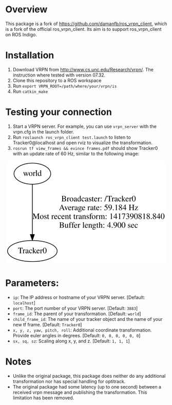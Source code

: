 # Overview

This package is a fork of https://github.com/damanfb/ros_vrpn_client, which is a fork of the official ros_vrpn_client.
Its aim is to support ros_vrpn_client on ROS Indigo.

# Installation

1. Download VRPN from http://www.cs.unc.edu/Research/vrpn/. The instruction where tested with version 07.32.
2. Clone this repository to a ROS workspace
3. Run `export VRPN_ROOT=/path/where/your/vrpn/is`
4. Run `catkin_make`

# Testing your connection

1. Start a VRPN server. For example, you can use `vrpn_server` with the vrpn.cfg in the launch folder.
2. Run `roslaunch ros_vrpn_client test.launch` to listen to Tracker0@localhost and open rviz to visualize the transformation.
3. `rosrun tf view_frames && evince frames.pdf` should show Tracker0 with an update rate of 60 Hz, similar to the following image:

![Output of view_frames](frames.svg)

# Parameters:

* `ip`: The IP address or hostname of your VRPN server. [Default: `localhost`]
* `port`: The port number of your VRPN server. [Default: `3883`]
* `frame_id`: The parent of your transformation. [Default: `world`]
* `child_frame_id`: The name of your tracker object and the name of your new tf frame. [Default: `Tracker0`]
* `x, y, z, yaw, pitch, roll`: Additional coordinate transformation. Provide euler angles in degrees. [Default: `0, 0, 0, 0, 0, 0`]
* `sx, sq, sz`: Scaling along x, y, and z. [Default: `1, 1, 1`]

# Notes

* Unlike the original package, this package does neither do any additional transformation nor has special handling for optitrack.
* The original package had some latency (up to one second) between a received vrpn message and publishing the transformation. This limitation has been removed.
